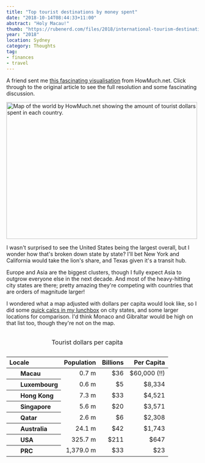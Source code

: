```yaml
---
title: "Top tourist destinations by money spent"
date: "2018-10-14T08:44:33+11:00"
abstract: "Holy Macau!"
thumb: "https://rubenerd.com/files/2018/international-tourism-destinations-final-dcf7@1x.jpg"
year: "2018"
location: Sydney
category: Thoughts
tag:
- finances
- travel
---
```

A friend sent me [this fascinating visualisation] from HowMuch.net. Click through to the original article to see the full resolution and some fascinating discussion.

<p><img src="https://rubenerd.com/files/2018/international-tourism-destinations-final-dcf7@1x.jpg" srcset="https://rubenerd.com/files/2018/international-tourism-destinations-final-dcf7@1x.jpg 1x, https://rubenerd.com/files/2018/international-tourism-destinations-final-dcf7@2x.jpg 2x" alt="Map of the world by HowMuch.net showing the amount of tourist dollars spent in each country." style="width:500px; height:359px;" /></p>

I wasn't surprised to see the United States being the largest overall, but I wonder how that's broken down state by state? I'll bet New York and California would take the lion's share, and Texas given it's a transit hub.

Europe and Asia are the biggest clusters, though I fully expect Asia to outgrow everyone else in the next decade. And most of the heavy-hitting city states are there; pretty amazing they're competing with countries that are orders of magnitude larger!

I wondered what a map adjusted with dollars per capita would look like, so I did some [quick calcs in my lunchbox] on city states, and some larger locations for comparison. I'd think Monaco and Gibraltar would be high on that list too, though they're not on the map.

<table style="text-align:right;">
<caption><p>Tourist dollars per capita</p></caption>
<thead>
<tr>
<th style="text-align:left">Locale</th>
<th>Population</th>
<th>Billions</th>
<th>Per Capita</th>
</tr>
</thead>
<tbody>
<tr>
<th style="text-align:left"><img src="https://rubenerd.com/files/2018/flag-MC.svg" style="width:16px;margin-right:0.8em;" />Macau</th>
<td>0.7 m</td>
<td>$36</th>
<td>$60,000 (!!)</td>
</tr>
<tr>
<th style="text-align:left"><img src="https://rubenerd.com/files/2018/flag-LX.svg" style="padding-bottom:2px;width:16px;margin-right:0.8em;" />Luxembourg</th>
<td>0.6 m</td>
<td>$5</td>
<td>$8,334</td>
</tr>
<tr>
<th style="text-align:left"><img src="https://rubenerd.com/files/2018/flag-HK.svg" style="width:16px;margin-right:0.8em;" />Hong Kong</th>
<td>7.3 m</td>
<td>$33</td>
<td>$4,521</td>
</tr>
<tr>
<th style="text-align:left"><img src="https://rubenerd.com/files/2018/flag-SG.svg" style="width:16px;margin-right:0.8em;" />Singapore</th>
<td>5.6 m</td>
<td>$20</td>
<td>$3,571</td>
</tr>
<tr>
<th style="text-align:left"><img src="https://rubenerd.com/files/2018/flag-QA.svg" style="padding-bottom:4px;width:16px;margin-right:0.8em;" />Qatar</th>
<td>2.6 m</td>
<td>$6</td>
<td>$2,308</td>
</tr>
<tr>
<th style="text-align:left"><img src="https://rubenerd.com/files/2018/flag-AU.svg" style="width:16px;margin-right:0.8em;" />Australia</th>
<td>24.1 m</td>
<td>$42</td>
<td>$1,743</td>
</tr>
<tr>
<th style="text-align:left"><img src="https://rubenerd.com/files/2018/flag-US.svg" style="width:16px;margin-right:0.8em;" />USA</th>
<td>325.7 m</td>
<td>$211</td>
<td>$647</td>
</tr>
<tr>
<th style="text-align:left"><img src="https://rubenerd.com/files/2018/flag-PRC.svg" style="width:16px;margin-right:0.8em" />PRC</th>
<td>1,379.0 m</td>
<td>$33</td>
<td>$23</td>
</tr>
</tbody>
</table>

<p></p>

[this fascinating visualisation]: https://howmuch.net/articles/how-much-tourist-spend-around-the-world
[quick calcs in my lunchbox]: https://gitlab.com/rubenerd/rubens-lunchbox/blob/master/tourist-dollars-per-capita-2018.csv

